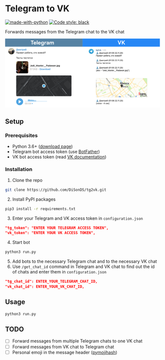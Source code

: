 # Telegram to VK

[![made-with-python](https://img.shields.io/badge/Made%20with-Python-1f425f.svg)](https://www.python.org/)
[![Code style: black](https://img.shields.io/badge/code%20style-black-000000.svg)](https://github.com/psf/black)

Forwards messages from the Telegram chat to the VK chat

![Screenshot](screenshot.png)

## Setup

### Prerequisites

*   Python 3.6+ ([download page](https://www.python.org/downloads/))
*   Telegram bot access token (use [BotFather](https://t.me/BotFather))
*   VK bot access token (read [VK documentation](https://vk.com/dev/access_token?f=2.%20Community%20Token))

### Installation

1.  Clone the repo
```sh
git clone https://github.com/DiSonDS/tg2vk.git
```
2.  Install PyPI packages
```sh
pip3 install -r requirements.txt
```
3.  Enter your Telegram and VK access token in `configuration.json`
```json
"tg_token": "ENTER YOUR TELEGRAM ACCESS TOKEN",
"vk_token": "ENTER YOUR VK ACCESS TOKEN",
```
4.  Start bot
```sh
python3 run.py
```
5.  Add bots to the necessary Telegram chat and to the necessary VK chat
6.  Use `/get_chat_id` command in Telegram and VK chat to find out the id of chats and enter them in `configuration.json`
```json
"tg_chat_id": ENTER_YOUR_TELEGRAM_CHAT_ID,
"vk_chat_id": ENTER_YOUR_VK_CHAT_ID,
```

## Usage

```sh
python3 run.py
```

## TODO
-   [ ] Forward messages from multiple Telegram chats to one VK chat
-   [ ] Forward messages from VK chat to Telegram chat
-   [ ] Personal emoji in the message header ([pymojihash](https://github.com/kawa-kokosowa/pymojihash))